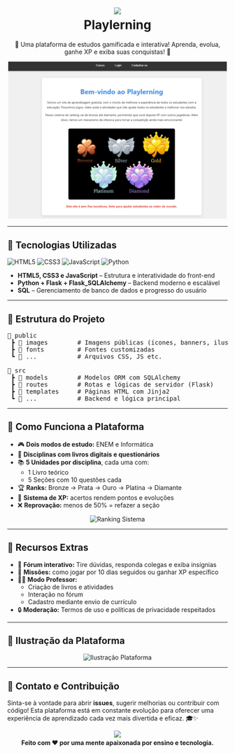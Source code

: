 <h1 align="center">
  <img src="https://img.icons8.com/fluency/96/graduation-cap.png" width="60"/>
  <br><strong>Playlerning</strong>
</h1>

<p align="center">
  🌟 Uma plataforma de estudos gamificada e interativa! Aprenda, evolua, ganhe XP e exiba suas conquistas! 🚀
</p>

<p align="center">
  <img src="./public/assents/img/imagem-projeto.png" width="500" alt="Dashboard Estudo Gamificado"/>
</p>

<hr>

<h2>🚀 Tecnologias Utilizadas</h2>

<p>
  <img src="https://img.icons8.com/color/48/html-5--v1.png" alt="HTML5"/>
  <img src="https://img.icons8.com/color/48/css3.png" alt="CSS3"/>
  <img src="https://img.icons8.com/color/48/javascript--v1.png" alt="JavaScript"/>
  <img src="https://img.icons8.com/color/48/python--v1.png" alt="Python"/>
</p>

<ul>
  <li><strong>HTML5, CSS3 e JavaScript</strong> – Estrutura e interatividade do front-end</li>
  <li><strong>Python + Flask + Flask_SQLAlchemy</strong> – Backend moderno e escalável</li>
  <li><strong>SQL</strong> – Gerenciamento de banco de dados e progresso do usuário</li>
</ul>

<hr>

<h2>📂 Estrutura do Projeto</h2>

<pre>
📁 public
 ┣ 📂 images        # Imagens públicas (ícones, banners, ilustrações)
 ┣ 📂 fonts         # Fontes customizadas
 ┗ 📂 ...           # Arquivos CSS, JS etc.

📁 src
 ┣ 📂 models        # Modelos ORM com SQLAlchemy
 ┣ 📂 routes        # Rotas e lógicas de servidor (Flask)
 ┣ 📂 templates     # Páginas HTML com Jinja2
 ┗ 📂 ...           # Backend e lógica principal
</pre>

<hr>

<h2>📘 Como Funciona a Plataforma</h2>

<ul>
  <li>🎮 <strong>Dois modos de estudo:</strong> ENEM e Informática</li>
  <li>📖 <strong>Disciplinas com livros digitais e questionários</strong></li>
  <li>📚 <strong>5 Unidades por disciplina</strong>, cada uma com:
    <ul>
      <li>1 Livro teórico</li>
      <li>5 Seções com 10 questões cada</li>
    </ul>
  </li>
  <li>🏆 <strong>Ranks:</strong> Bronze → Prata → Ouro → Platina → Diamante</li>
  <li>🧠 <strong>Sistema de XP:</strong> acertos rendem pontos e evoluções</li>
  <li>❌ <strong>Reprovação:</strong> menos de 50% = refazer a seção</li>
</ul>

<p align="center">
  <img src="https://i.imgur.com/Y3n3w7z.png" width="600" alt="Ranking Sistema">
</p>

<hr>

<h2>🧩 Recursos Extras</h2>

<ul>
  <li>💬 <strong>Fórum interativo:</strong> Tire dúvidas, responda colegas e exiba insígnias</li>
  <li>🎯 <strong>Missões:</strong> como jogar por 10 dias seguidos ou ganhar XP específico</li>
  <li>👨‍🏫 <strong>Modo Professor:</strong>
    <ul>
      <li>Criação de livros e atividades</li>
      <li>Interação no fórum</li>
      <li>Cadastro mediante envio de currículo</li>
    </ul>
  </li>
  <li>🔒 <strong>Moderação:</strong> Termos de uso e políticas de privacidade respeitados</li>
</ul>

<hr>

<h2>📸 Ilustração da Plataforma</h2>

<p align="center">
  <img src="https://i.imgur.com/bHHmZOl.png" width="700" alt="Ilustração Plataforma"/>
</p>

<hr>

<h2>📎 Contato e Contribuição</h2>

<p>
  Sinta-se à vontade para abrir <strong>issues</strong>, sugerir melhorias ou contribuir com código! Esta plataforma está em constante evolução para oferecer uma experiência de aprendizado cada vez mais divertida e eficaz. 🎓✨
</p>

<p align="center">
  <img src="https://img.icons8.com/clouds/100/github.png" width="40"/> <br>
  <strong>Feito com ❤️ por uma mente apaixonada por ensino e tecnologia.</strong>
</p>
